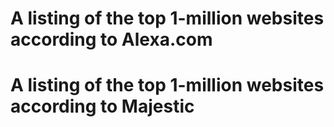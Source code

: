# A listing of the top 1-million websites according to Alexa.com 
# A listing of the top 1-million websites according to Majestic 

